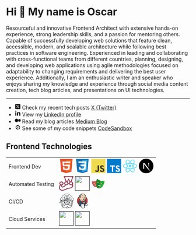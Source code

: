 # Hi 👋 My name is Oscar

Resourceful and innovative Frontend Architect with extensive hands-on experience, strong leadership skills, and a passion for mentoring others. Capable of successfully developing web solutions that feature clean, accessible, modern, and scalable architecture while following best practices in software engineering. Experienced in leading and collaborating with cross-functional teams from different countries, planning, designing, and developing web applications using agile methodologies focused on adaptability to changing requirements and delivering the best user experience. Additionally, I am an enthusiastic writer and speaker who enjoys sharing my knowledge and experience through social media content creation, tech blog articles, and presentations on UI technologies.

----
- <img src="https://github.com/oscarbastoscorella/oscarbastoscorella/blob/main/assets/x.svg" width="16" height="16" /> Check my recent tech posts [X (Twitter)](https://twitter.com/oscarbastos_web)
- <img src="https://github.com/oscarbastoscorella/oscarbastoscorella/blob/main/assets/linkedin.svg" width="16" height="16" /> View my [LinkedIn profile](https://www.linkedin.com/in/oscar-bastos/)
- <img src="https://github.com/oscarbastoscorella/oscarbastoscorella/blob/main/assets/medium.svg" width="16" height="16" /> Read my blog articles [Medium Blog](https://oscarbastos.medium.com/)
- <img src="https://github.com/oscarbastoscorella/oscarbastoscorella/blob/main/assets/codesandbox.svg" width="16" height="16" /> See some of my code snippets [CodeSandbox](https://codesandbox.io/u/oscarbastos)
<h2>Frontend Technologies</h2>
    <table>
      <tr>
        <td>Frontend Dev</td>
        <td>
          <a href="" title="HTML5"
            ><img
              src="https://github.com/devicons/devicon/blob/v2.13.0/icons/html5/html5-original.svg"
              width="40"
              height="40"
          /></a>
          <a href="" title="CSS3"
            ><img
              src="https://github.com/devicons/devicon/blob/v2.13.0/icons/css3/css3-original.svg"
              width="40"
              height="40"
          /></a>
          <a href="" title="JavaScript"
            ><img
              src="https://github.com/devicons/devicon/blob/v2.13.0/icons/javascript/javascript-original.svg"
              width="40"
              height="40"
          /></a>
          <a href="" title="TypeScript"
            ><img
              src="https://github.com/devicons/devicon/blob/v2.13.0/icons/typescript/typescript-original.svg"
              width="40"
              height="40"
          /></a>
          <a href="" title="React"
            ><img
              src="https://github.com/devicons/devicon/blob/v2.13.0/icons/react/react-original.svg"
              width="40"
              height="40"
          /></a>
          <a href="" title="NextJS"
            ><img
              src="https://github.com/devicons/devicon/blob/v2.13.0/icons/nextjs/nextjs-original.svg"
              width="40"
              height="40"
          /></a>
        </td>
      </tr>
      <tr>
        <td>Automated Testing</td>
        <td>
          <a href="" title="Jest"
            ><img
              src="https://github.com/devicons/devicon/blob/v2.13.0/icons/jest/jest-plain.svg"
              width="40"
              height="40"
          /></a>
          <a href="" title="React Testing Library"
            ><img
              src="https://testing-library.com/img/octopus-64x64.png"
              width="40"
              height="40"
          /></a>
          <a href="" title="Playwright"
            ><img
              src="https://github.com/devicons/devicon/blob/master/icons/playwright/playwright-original.svg"
              width="40"
              height="40"
          /></a>
        </td>
      </tr>
      <tr>
        <td>CI/CD</td>
        <td>
          <a href="" title="Travis"
            ><img
              src="https://github.com/devicons/devicon/blob/v2.13.0/icons/travis/travis-plain.svg"
              width="40"
              height="40"
          /></a>
          <a href="" title="Jenkins"
            ><img
              src="https://github.com/devicons/devicon/blob/v2.13.0/icons/jenkins/jenkins-original.svg"
              width="40"
              height="40"
          /></a>
        </td>
      </tr>
      <tr>
        <td>Cloud Services</td>
        <td>
          <a href="" title="AWS"
            ><img
              src="https://www.svgrepo.com/show/448266/aws.svg"
              width="40"
              height="40"
          /></a>
          <a href=""title="Vercel"
            ><img
              src="https://www.svgrepo.com/show/327408/logo-vercel.svg"
              width="40"
              height="40"
          /></a>
        </td>
      </tr>
    </table>
